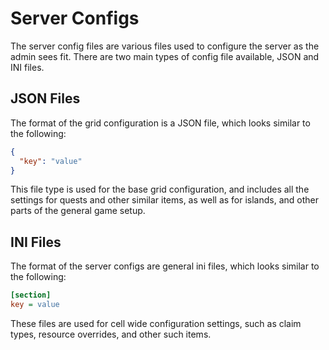 # Server Configs

The server config files are various files used to configure the server as the admin sees fit. There are two main types
of config file available, JSON and INI files.

## JSON Files

The format of the grid configuration is a JSON file, which looks similar to the following:

```json
{
  "key": "value"
}
```

This file type is used for the base grid configuration, and includes all the settings for quests and other similar
items, as well as for islands, and other parts of the general game setup.

## INI Files

The format of the server configs are general ini files, which looks similar to the following:

```ini
[section]
key = value
```

These files are used for cell wide configuration settings, such as claim types, resource overrides, and other such
items.
